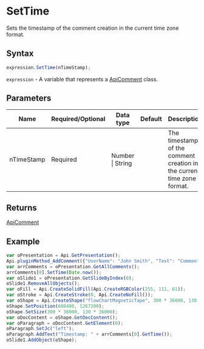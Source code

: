 # SetTime

Sets the timestamp of the comment creation in the current time zone format.

## Syntax

```javascript
expression.SetTime(nTimeStamp);
```

`expression` - A variable that represents a [ApiComment](../ApiComment.md) class.

## Parameters

| **Name** | **Required/Optional** | **Data type** | **Default** | **Description** |
| ------------- | ------------- | ------------- | ------------- | ------------- |
| nTimeStamp | Required | Number \| String |  | The timestamp of the comment creation in the current time zone format. |

## Returns

[ApiComment](../../ApiComment/ApiComment.md)

## Example



```javascript editor-
var oPresentation = Api.GetPresentation();
Api.pluginMethod_AddComment({"UserName": "John Smith", "Text": "Comment 1"});
var arrComments = oPresentation.GetAllComments();
arrComments[0].SetTime(Date.now());
var oSlide1 = oPresentation.GetSlideByIndex(0);
oSlide1.RemoveAllObjects();
var oFill = Api.CreateSolidFill(Api.CreateRGBColor(255, 111, 61));
var oStroke = Api.CreateStroke(0, Api.CreateNoFill());
var oShape = Api.CreateShape("flowChartMagneticTape", 300 * 36000, 130 * 36000, oFill, oStroke);
oShape.SetPosition(608400, 1267200);
oShape.SetSize(300 * 36000, 130 * 36000);
var oDocContent = oShape.GetDocContent();
var oParagraph = oDocContent.GetElement(0);
oParagraph.SetJc("left");
oParagraph.AddText("Timestamp: " + arrComments[0].GetTime());
oSlide1.AddObject(oShape);
```

